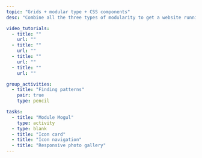 ```yaml
---
topic: "Grids + modular type + CSS components"
desc: "Combine all the three types of modularity to get a website running quickly."

video_tutorials:
  - title: ""
    url: ""
  - title: ""
    url: ""
  - title: ""
    url: ""
  - title: ""
    url: ""

group_activities:
  - title: "Finding patterns"
    pair: true
    type: pencil

tasks:
  - title: "Module Mogul"
    type: activity
  - type: blank
  - title: "Icon card"
  - title: "Icon navigation"
  - title: "Responsive photo gallery"
---
```


